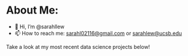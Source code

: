 # About Me:
- 👋 Hi, I’m @sarahllew
- 📫 How to reach me: sarahl02116@gmail.com or sarahlew@ucsb.edu

Take a look at my most recent data science projects below!


<!---
sarahllew/sarahllew is a ✨ special ✨ repository because its `README.md` (this file) appears on your GitHub profile.
You can click the Preview link to take a look at your changes.
--->
